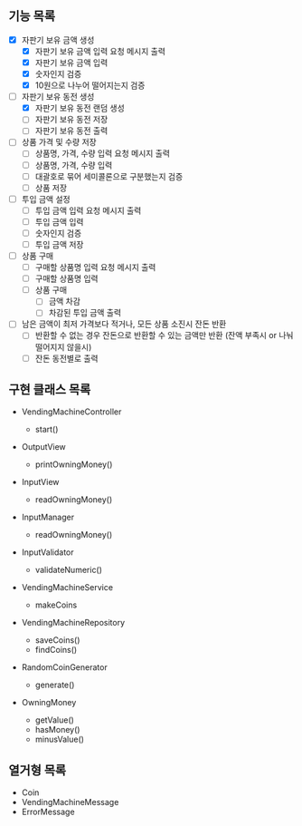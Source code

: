 ## 기능 목록
- [x] 자판기 보유 금액 생성
  - [x] 자판기 보유 금액 입력 요청 메시지 출력
  - [x] 자판기 보유 금액 입력
  - [x] 숫자인지 검증
  - [x] 10원으로 나누어 떨어지는지 검증
- [ ] 자판기 보유 동전 생성
  - [x] 자판기 보유 동전 랜덤 생성
  - [ ] 자판기 보유 동전 저장
  - [ ] 자판기 보유 동전 출력
- [ ] 상품 가격 및 수량 저장
  - [ ] 상품명, 가격, 수량 입력 요청 메시지 출력
  - [ ] 상품명, 가격, 수량 입력
  - [ ] 대괄호로 묶어 세미콜론으로 구분했는지 검증
  - [ ] 상품 저장
- [ ] 투입 금액 설정
  - [ ] 투입 금액 입력 요청 메시지 출력
  - [ ] 투입 금액 입력
  - [ ] 숫자인지 검증
  - [ ] 투입 금액 저장
- [ ] 상품 구매
  - [ ] 구매할 상품명 입력 요청 메시지 출력
  - [ ] 구매할 상품명 입력
  - [ ] 상품 구매
    - [ ] 금액 차감
    - [ ] 차감된 투입 금액 출력
- [ ] 남은 금액이 최저 가격보다 적거나, 모든 상품 소진시 잔돈 반환
  - [ ] 반환할 수 없는 경우 잔돈으로 반환할 수 있는 금액만 반환 (잔액 부족시 or 나눠 떨어지지 않을시)
  - [ ] 잔돈 동전별로 출력

## 구현 클래스 목록

- VendingMachineController
  - start()

- OutputView
  - printOwningMoney()

- InputView
  - readOwningMoney()

- InputManager
  - readOwningMoney()

- InputValidator
  - validateNumeric()

- VendingMachineService
  - makeCoins

- VendingMachineRepository
  - saveCoins()
  - findCoins()

- RandomCoinGenerator
  - generate()

- OwningMoney
  - getValue()
  - hasMoney()
  - minusValue()

## 열거형 목록
- Coin
- VendingMachineMessage
- ErrorMessage
